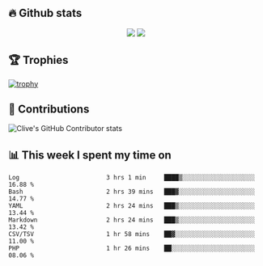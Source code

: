 ## &#128293; Github stats

<!-- GitHub Readme Streak Stats - https://github.com/DenverCoder1/github-readme-streak-stats -->
<p align="center">

<picture>
  <source 
    srcset="https://github-readme-stats.vercel.app/api?username=clivewalkden&count_private=true&show_icons=true&theme=darcula"
    media="(prefers-color-scheme: dark)"
  />
  <source
    srcset="https://github-readme-stats.vercel.app/api?username=clivewalkden&count_private=true&show_icons=true&theme=calm"
    media="(prefers-color-scheme: light), (prefers-color-scheme: no-preference)"
  />
  <img src="https://github-readme-stats.vercel.app/api?username=clivewalkden&count_private=true&show_icons=true&theme=darcula" />
</picture>

<a href="https://git.io/streak-stats" target="_blank">
  <img src="http://github-readme-streak-stats.herokuapp.com?user=clivewalkden&theme=darcula&date_format=j%20M%5B%20Y%5D" />
</a>

</p>

## &#127942; Trophies
[![trophy](https://github-profile-trophy.vercel.app/?username=clivewalkden&theme=onedark)](https://github.com/clivewalkden/github-profile-trophy)

## &#129309; Contributions
![Clive's GitHub Contributor stats](https://github-contributor-stats.vercel.app/api?username=clivewalkden)

## &#128202; This week I spent my time on
<!--START_SECTION:waka-->

```text
Log                        3 hrs 1 min     ████▒░░░░░░░░░░░░░░░░░░░░   16.88 %
Bash                       2 hrs 39 mins   ███▓░░░░░░░░░░░░░░░░░░░░░   14.77 %
YAML                       2 hrs 24 mins   ███▒░░░░░░░░░░░░░░░░░░░░░   13.44 %
Markdown                   2 hrs 24 mins   ███▒░░░░░░░░░░░░░░░░░░░░░   13.42 %
CSV/TSV                    1 hr 58 mins    ██▓░░░░░░░░░░░░░░░░░░░░░░   11.00 %
PHP                        1 hr 26 mins    ██░░░░░░░░░░░░░░░░░░░░░░░   08.06 %
```

<!--END_SECTION:waka-->
